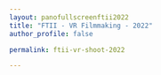 ```yaml
---
layout: panofullscreenftii2022
title: "FTII - VR Filmmaking - 2022"
author_profile: false

permalink: ftii-vr-shoot-2022

---
```

